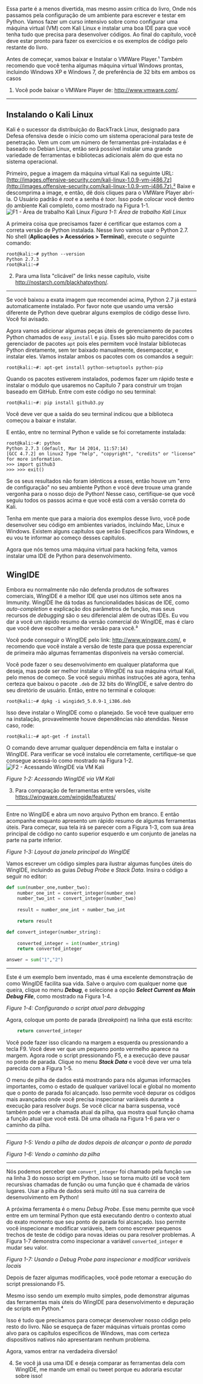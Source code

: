 Essa parte é a menos divertida, mas mesmo assim crítica do livro, Onde nós passamos pela configuração de um ambiente para escrever e testar em Python. Vamos fazer um curso intensivo sobre como configurar uma máquina virtual (VM) com Kali Linux e instalar uma boa IDE para que você tenha tudo que precisa para desenvolver códigos. Ao final do capítulo, você deve estar pronto para fazer os exercícios e os exemplos de código pelo restante do livro.

   Antes de começar, vamos baixar e Instalar o VMWare Player.¹ Também recomendo que você tenha algumas máquina virtual Windows prontas, incluindo Windows XP e Windows 7, de preferência de 32 bits em ambos os casos

1. Você pode baixar o VMWare Player de: http://www.vmware.com/.

___
## Instalando o Kali Linux

   Kali é o sucessor da distribuição do BackTrack Linux, designado para Defesa ofensiva desde o início como um sistema operacional para teste de penetração. Vem um com um número de ferramentas pré-instaladas e é baseado no Debian Linux, então será possível instalar uma grande variedade de ferramentas e bibliotecas adicionais além do que esta no sistema operacional.
   
   Primeiro, pegue a imagem da máquina virtual Kali na seguinte URL: [http://images.offensive-security.com/kali-linux-1.0.9-vm-i486.7z](http://images.offensive-security.com/kali-linux-1.0.9-vm-i486.7z).² Baixe e descomprima a image, e então, dê dois cliques para o VMWare Player abrí-la. O Usuário padrão é *root* e a senha é *toor*. Isso pode colocar você dentro do ambiente Kali completo, como mostrado na Figura 1-1.
   ![F1 - Área de trabalho Kali Linux](https://github.com/Dragonit3/Black-Hat-Python-ptbr/assets/160602980/5202a5e3-f32b-4df1-979d-f855c2478692)
	*Figura 1-1: Área de trabalho Kali Linux*

   A primeira coisa que precisamos fazer é certificar que estamos com a correta versão de Python instalada. Nesse livro vamos usar o Python 2.7. No shell (**Aplicações > Acessórios > Terminal**), execute o seguinte comando:
   
```
root@kali:~# python --version 
Python 2.7.3 
root@kali:~#
```

2. Para uma lista "clicável" de links nesse capítulo, visite http://nostarch.com/blackhatpython/.

___

   Se você baixou a exata imagem que recomendei acima, Python 2.7 já estará automaticamente instalado. Por favor note que usando uma versão diferente de Python deve quebrar alguns exemplos de código desse livro. Você foi avisado.

   Agora vamos adicionar algumas peças úteis de gerenciamento de pacotes Python chamados de `easy_install` e `pip`. Esses são muito parecidos com o gerenciador de pacotes `apt` pois eles permitem você Instalar bibliotecas Python diretamente, sem ter baixado manualmente, desempacotar, e instalar eles. Vamos instalar ambos os pacotes com os comandos a seguir:
```
root@kali:~#: apt-get install python-setuptools python-pip
```

   Quando os pacotes estiverem instalados, podemos fazer um rápido teste e instalar o módulo que usaremos no Capítulo 7 para construir um trojan baseado em GitHub. Entre com este código no seu terminal:
   
```
root@kali:~#: pip install github3.py
```

   Você deve ver que a saída do seu terminal indicou que a biblioteca começou a baixar e instalar.
   
   E então, entre no terminal Python e valide se foi corretamente instalada:
   
```
root@kali:~#: python 
Python 2.7.3 (default, Mar 14 2014, 11:57:14) 
[GCC 4.7.2] on linux2 Type "help", "copyright", "credits" or "license" for more information. 
>>> import github3 
>>> >>> exit()
```

   Se os seus resultados não foram idênticos a esses, então houve um "erro de configuração" no seu ambiente Python e você deve trouxe uma grande vergonha para o nosso dojo de Python! Nesse caso, certifique-se que você seguiu todos os passos acima e que você está com a versão correta do Kali.

   Tenha em mente que para a maioria dos exemplos desse livro, você pode desenvolver seu código em ambientes variados, incluindo Mac, Linux e Windows. Existem alguns capítulos que serão Específicos para Windows, e eu vou te informar ao começo desses capítulos.

   Agora que nós temos uma máquina virtual para hacking feita, vamos instalar uma IDE de Python para desenvolvimento.

## WingIDE
   Embora eu normalmente não não defenda produtos de softwares comerciais, WingIDE é a melhor IDE que usei nos últimos sete anos na Immunity. WingIDE lhe dá todas as funcionalidades básicas de IDE, como *auto-completion* e explicação dos parâmetros de função, mas seus recursos de *debugging* são o seu diferencial além de outras IDEs. Eu vou dar a você um rápido resumo da versão comercial do WingIDE, mas é claro que você deve escolher a melhor versão para você.³

   Você pode conseguir o WingIDE pelo link: http://www.wingware.com/, e recomendo que você instale a versão de teste para que possa experenciar de primeira mão algumas ferramentas disponíveis na versão comercial.

   Você pode fazer o seu desenvolvimento em qualquer plataforma que deseja, mas pode ser melhor instalar o WingIDE na sua máquina virtual Kali, pelo menos de começo. Se você seguiu minhas instruções até agora, tenha certeza que baixou o pacote `.deb` de 32 bits do WingIDE, e salve dentro do seu diretório de usuário.
   Então, entre no terminal e coloque:

```
root@kali:~# dpkg -i wingide5_5.0.9-1_i386.deb
```

   Isso deve instalar o WingIDE como o planejado. Se você teve qualquer erro na instalação, provavelmente houve dependências não atendidas. Nesse caso, rode:

```
root@kali:~# apt-get -f install
```

   O comando deve arrumar qualquer dependência em falta e instalar o WingIDE. Para verificar se você instalou ele corretamente, certifique-se que consegue acessá-lo como mostrado na Figura 1-2.
   ![F2 - Acessando WingIDE via VM Kali](https://github.com/Dragonit3/Black-Hat-Python-ptbr/assets/160602980/629f9a91-9eb1-4677-8437-487c3113cad6)

   *Figure 1-2: Acessando WingIDE via VM Kali*

3. Para comparação de ferramentas entre versões, visite https://wingware.com/wingide/features/

___

   Entre no WingIDE e abra um novo arquivo Python em branco. E então acompanhe enquanto apresento um rápido resumo de algumas ferramentas úteis. Para começar, sua tela irá se parecer com a Figura 1-3, com sua área principal de código no canto superior esquerdo e um conjunto de janelas na parte na parte inferior.
   
   *Figure 1-3: Layout da janela principal do WingIDE*

   Vamos escrever um código simples para ilustrar algumas funções úteis do WingIDE, incluindo as guias *Debug Probe* e *Stack Data*. Insira o código a seguir no editor:

```python
def sum(number_one,number_two):
	number_one_int = convert_integer(number_one) 
	number_two_int = convert_integer(number_two) 
	
	result = number_one_int + number_two_int 
	
	return result 

def convert_integer(number_string): 
	
	converted_integer = int(number_string) 
	return converted_integer 

answer = sum("1","2")
```

___

   Este é um exemplo bem inventado, mas é uma excelente demonstração de como WingIDE facilita sua vida. Salve o arquivo com qualquer nome que queira, clique no menu ***Debug***, e selecione a opção ***Select Current as Main Debug File***, como mostrado na Figura 1-4.
   
   *Figure 1-4: Configurando o script atual para debugging*

   Agora, coloque um ponto de parada (*breakpoint*) na linha que está escrito:

```python
	return converted_integer
```

   Você pode fazer isso clicando na margem a esquerda ou pressionando a tecla F9. Você deve ver que um pequeno ponto vermelho aparece na margem. Agora rode o script pressionando F5, e a execução deve pausar no ponto de parada. Clique no menu ***Stack Data*** e você deve ver uma tela parecida com a Figura 1-5.

   O menu de pilha de dados está mostrando para nós algumas informações importantes, como o estado de qualquer variável local e global no momento que o ponto de parada foi alcançado. Isso permite você depurar os códigos mais avançados onde você precisa inspecionar variáveis durante a execução para resolver *bugs*. Se você clicar na barra suspensa, você também pode ver a chamada atual da pilha, qua mostra qual função chama a função atual que você está. Dê uma olhada na Figura 1-6 para ver o caminho da pilha.

___

   
   *Figura 1-5: Vendo a pilha de dados depois de alcançar o ponto de parada*
   
   *Figura 1-6: Vendo o caminho da pilha*

___

   Nós podemos perceber que `convert_integer` foi chamado pela função `sum` na linha 3 do nosso script em Python. Isso se torna muito útil se você tem recursivas chamadas de função ou uma função que é chamada de vários lugares. Usar a pilha de dados será muito útil na sua carreira de desenvolvimento em Python!

   A próxima ferramenta é o menu *Debug Probe*. Esse menu permite que você entre em um terminal Python que está executando dentro o contexto atual do exato momento que seu ponto de parada foi alcançado. Isso permite você inspecionar e modificar variáveis, bem como escrever pequenos trechos de teste de código para novas ideias ou para resolver problemas. A Figura 1-7 demonstra como inspecionar a variável `converted_integer` e mudar seu valor.
   
   *Figura 1-7: Usando o Debug Probe para inspecionar e modificar variáveis locais*

   Depois de fazer algumas modificações, você pode retomar a execução do script pressionando F5.

   Mesmo isso sendo um exemplo muito simples, pode demonstrar algumas das ferramentas mais úteis do WingIDE para desenvolvimento e depuração de scripts em Python.⁴

   Isso é tudo que precisamos para começar desenvolver nosso código pelo resto do livro. Não se esqueça de fazer máquinas virtuais prontas como alvo para os capítulos específicos de Windows, mas com certeza dispositivos nativos não apresentaram nenhum problema.

   Agora, vamos entrar na verdadeira diversão!

4. Se você já usa uma IDE e deseja comparar as ferramentas dela com WingIDE, me mande um email ou tweet porque eu adoraria escutar sobre isso!

